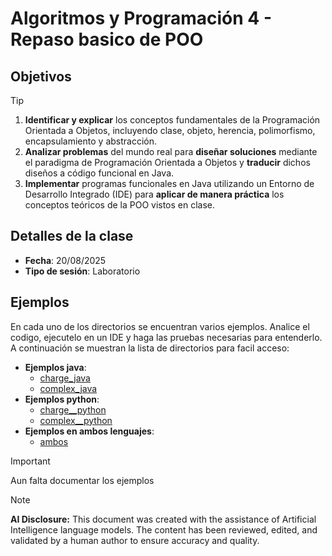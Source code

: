 # Algoritmos y Programación 4 - Repaso basico de POO

## Objetivos

>[!TIP]
> 1.  **Identificar y explicar** los conceptos fundamentales de la Programación Orientada a Objetos, incluyendo clase, objeto, herencia, polimorfismo, encapsulamiento y abstracción.
> 2.  **Analizar problemas** del mundo real para **diseñar soluciones** mediante el paradigma de Programación Orientada a Objetos y **traducir** dichos diseños a código funcional en Java.
> 3.  **Implementar** programas funcionales en Java utilizando un Entorno de Desarrollo Integrado (IDE) para **aplicar de manera práctica** los conceptos teóricos de la POO vistos en clase.

## Detalles de la clase

* **Fecha**: 20/08/2025
* **Tipo de sesión**: Laboratorio 

## Ejemplos 

En cada uno de los directorios se encuentran varios ejemplos. Analice el codigo, ejecutelo en un IDE y haga las pruebas necesarias para entenderlo. A continuación se muestran la lista de directorios para facil acceso:
* **Ejemplos java**:
  * [charge_java](charge_java/)
  * [complex_java](complex_java/)
* **Ejemplos python**:
  * [charge__python](charge__python/)
  * [complex__python](complex__python/)
* **Ejemplos en ambos lenguajes**:
  * [ambos](ambos/)

> [!Important]
> Aun falta documentar los ejemplos

> [!Note]
> **AI Disclosure:** This document was created with the assistance of Artificial Intelligence language models. The content has been reviewed, edited, and validated by a human author to ensure accuracy and quality.